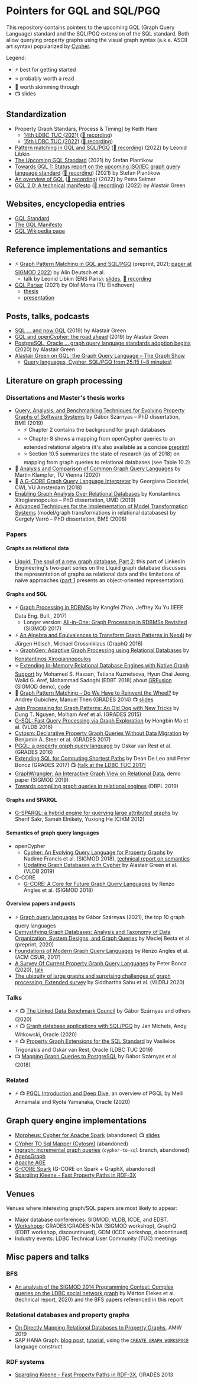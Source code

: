 # Pointers for GQL and SQL/PGQ

This repository contains pointers to the upcoming GQL (Graph Query Language) standard and the SQL/PGQ extension of the SQL standard.
Both allow querying property graphs using the visual graph syntax (a.k.a. ASCII art syntax) popularized by [Cypher](https://en.wikipedia.org/wiki/Cypher_(query_language)).

Legend:

* :zap: best for getting started
* :star: probably worth a read
* :dizzy: worth skimming through
* :tv: slides

## Standardization

* Property Graph Standars, Process & Timing] by Keith Hare
  * [14th LDBC TUC (2021)](https://ldbcouncil.org/event/fourteenth-tuc-meeting/attachments/keith-hare-database-language-standards-structure-and-process-sql-pgq.pdf) ([:movie_camera: recording](https://www.youtube.com/watch?v=ZgFCuzods4g))
  * [15th LDBC TUC (2022)](https://ldbcouncil.org/event/fifteenth-tuc-meeting/attachments/keith-hare-property-graph-standards-process-and-timing.pdf) ([:movie_camera: recording](https://www.youtube.com/watch?v=xFVD3LWnKlc))
* [Pattern matching in GQL and SQL/PGQ](https://ldbcouncil.org/event/fifteenth-tuc-meeting/attachments/leonid-libkin-pattern-matching-in-gql-and-sql-pgq.pdf) ([:movie_camera: recording](https://www.youtube.com/watch?v=OvGsa0qLANE)) (2022) by Leonid Libkin
* [The Upcoming GQL Standard](https://zenodo.org/record/4903293) (2021) by Stefan Plantikow
* [Towards GQL 1: Status report on the upcoming ISO/IEC graph query language standard](https://ldbcouncil.org/event/fourteenth-tuc-meeting/attachments/stefan-plantikow-gql.pdf) ([:movie_camera: recording](https://www.youtube.com/watch?v=z0pN5NwKsgc)) (2021) by Stefan Plantikow
* [An overview of GQL](https://ldbcouncil.org/event/fifteenth-tuc-meeting/attachments/petra-selmer-towards-gql-v1-a-property-graph-query-language-standard.pdf) ([:movie_camera: recording](https://www.youtube.com/watch?v=tncf2FgyIyo)) (2022) by Petra Selmer
* [GQL 2.0: A technical manifesto](https://ldbcouncil.org/event/fifteenth-tuc-meeting/attachments/alastair-green-gql-2.0-a-technical-manifesto.pdf) ([:movie_camera: recording](https://www.youtube.com/watch?v=upIvpYy8C2g)) (2022) by Alastair Green 

## Websites, encyclopedia entries

* [GQL Standard](https://www.gqlstandards.org/)
* [The GQL Manifesto](https://gql.today/)
* [GQL Wikipedia page](https://en.wikipedia.org/wiki/GQL_Graph_Query_Language)

## Reference implementations and semantics

* :zap: [Graph Pattern Matching in GQL and SQL/PGQ](https://arxiv.org/pdf/2112.06217.pdf) (preprint, 2021; [paper at SIGMOD 2022](https://dl.acm.org/doi/abs/10.1145/3514221.3526057)) by Alin Deutsch et al.
  * talk by Leonid Libkin (ENS Paris): [slides](https://ldbcouncil.org/event/fifteenth-tuc-meeting/attachments/leonid-libkin-pattern-matching-in-gql-and-sql-pgq.pdf), [:movie_camera: recording](https://youtu.be/OvGsa0qLANE)
* [GQL Parser](https://github.com/OlofMorra/GQL-parser) (2021) by Olof Morra (TU Eindhoven)
  * [thesis](https://github.com/OlofMorra/GQL-parser/blob/main/src/main/resources/report/A%20Semantics%20of%20GQL;%20a%20New%20Query%20Language%20forProperty%20Graphs%20Formalized.pdf)
  * [presentation](https://github.com/OlofMorra/GQL-parser/blob/main/src/main/resources/Presentation/Final_presentation_GQL.pdf)

## Posts, talks, podcasts

* [SQL ... and now GQL](https://www.linkedin.com/pulse/sql-now-gql-alastair-green/) (2019) by Alastair Green
* [GQL and openCypher: the road ahead](https://s3.amazonaws.com/artifacts.opencypher.org/website/ocim5/videos/oCIM5-day1-3+Alastair+Green+-+GQL+and+openCypher+(21min).mp4) (2019) by Alastair Green
* [PostgreSQL, Oracle ... graph query language standards adoption begins](https://www.linkedin.com/pulse/postgresql-oracle-graph-query-language-standards-adoption-green/) (2020) by Alastair Green
* [Alastair Green on GQL: the Graph Query Language – The Graph Show](https://www.youtube.com/watch?v=2sLTQQel4NM)
  * [Query languages, Cypher, SQL/PGQ from 25:15 (~8 minutes)](https://youtu.be/2sLTQQel4NM?t=1515)

## Literature on graph processing

### Dissertations and Master's thesis works

* [Query, Analysis, and Benchmarking Techniques for Evolving Property Graphs of Software Systems](https://szarnyasg.github.io/phd/szarnyasg-phd-dissertation.pdf) by Gábor Szárnyas – PhD dissertation, BME (2019)
  * :zap: Chapter 2 contains the background for graph databases
  * :star: Chapter 8 shows a mapping from openCypher queries to an extended relational algebra (it's also available as a concise [preprint](https://arxiv.org/pdf/1806.07344.pdf))
  * :star: Section 10.5 summarizes the state of research (as of 2018) on mapping from graph queries to relational databases (see Table 10.2) 
* :dizzy: [Analysis and Comparison of Common Graph Query Languages](https://repositum.tuwien.at/bitstream/20.500.12708/16615/2/Analysis%20and%20Comparison%20of%20Common%20Graph%20Query%20Languages.pdf) by Martin Klampfer, TU Vienna (2020)
* :dizzy: [A G-CORE Graph Query Language Interpreter](https://homepages.cwi.nl/~boncz/msc/2018-GeorgianaCiocirdel.pdf) by Georgiana Ciocirdel, CWI, VU Amsterdam (2018)
* [Enabling Graph Analysis Over Relational Databases](https://drum.lib.umd.edu/handle/1903/26047) by Konstantinos Xirogiannopoulos – PhD dissertation, UMD (2019)
* [Advanced Techniques for the Implementation of Model Transformation Systems](https://repozitorium.omikk.bme.hu/handle/10890/754?locale-attribute=en) (model/graph transformations in relational databases) by Gergely Varró – PhD dissertation, BME (2008)

### Papers

#### Graphs as relational data

* [LIquid: The soul of a new graph database, Part 2](https://engineering.linkedin.com/blog/2020/liquid--the-soul-of-a-new-graph-database--part-2): this part of LinkedIn Engineering's two-part series on the LIquid graph database discusses the representation of graphs as relational data and the limitations of naïve approaches ([part 1](https://engineering.linkedin.com/blog/2020/liquid-the-soul-of-a-new-graph-database-part-1) presents an object-oriented representation).

#### Graphs and SQL

* :zap: [Graph Processing in RDBMSs](http://sites.computer.org/debull/A17sept/p6.pdf) by Kangfei Zhao, Jeffrey Xu Yu (IEEE Data Eng. Bull., 2017)
  * Longer version: [All-in-One: Graph Processing in RDBMSs Revisited](https://dl.acm.org/doi/10.1145/3035918.3035943) (SIGMOD 2017)
* :zap: [An Algebra and Equivalences to Transform Graph Patterns in Neo4j](http://ceur-ws.org/Vol-1558/paper24.pdf) by Jürgen Hölsch, Michael Grossniklaus (GraphQ 2016)
* :star: [GraphGen: Adaptive Graph Processing using Relational Databases](https://event.cwi.nl/grades/2017/09-Xirogiannopoulos.pdf) by [Konstantinos Xirogiannopoulos](http://www.cs.umd.edu/~kostasx/)
* :star: [Extending In-Memory Relational Database Engines with Native Graph Support](https://openproceedings.org/2018/conf/edbt/paper-17.pdf) by Mohamed S. Hassan, Tatiana Kuznetsova, Hyun Chai Jeong, Walid G. Aref, Mohammad Sadoghi (EDBT 2018) about [GRFusion](https://dl.acm.org/doi/10.1145/3183713.3193541) (SIGMOD demo), [code](https://github.com/purduedb/GRFusion)
* :dizzy: [Graph Pattern Matching – Do We Have to Reinvent the Wheel?](https://event.cwi.nl/grades2014/08-gubichev.pdf) by Andrey Gubichev, Manuel Then (GRADES 2014) :tv: [slides](https://event.cwi.nl/grades2014/08-gubichev-slides.pdf)
* [Join Processing for Graph Patterns: An Old Dog with New Tricks](https://arxiv.org/pdf/1503.04169.pdf) by Dung T. Nguyen, Molham Aref et al. (GRADES 2015)
* [G-SQL: Fast Query Processing via Graph Exploration](http://www.vldb.org/pvldb/vol9/p900-ma.pdf) by Hongbin Ma et al. (VLDB 2016)
* [Cytosm: Declarative Property Graph Queries Without Data Migration](https://event.cwi.nl/grades/2017/04-Steer.pdf) by Benjamin A. Steer et al. (GRADES 2017)
* [PGQL: a property graph query language](https://event.cwi.nl/grades/2016/07-VanRest.pdf) by Oskar van Rest et al. (GRADES 2016)
* [Extending SQL for Computing Shortest Paths](https://ir.cwi.nl/pub/27563/27563.pdf) by Dean De Leo and Peter Boncz (GRADES 2017) :tv: [[talk at the LDBC TUC 2017]](https://ldbcouncil.org/event/ninth-tuc-meeting/attachments/59277315/75628546.pdf)
* [GraphWrangler: An Interactive Graph View on Relational Data](https://dl.acm.org/doi/abs/10.1145/3299869.3320232), demo paper (SIGMOD 2019)
* [Towards compiling graph queries in relational engines](https://dl.acm.org/doi/pdf/10.1145/3315507.3330200) (DBPL 2019)

#### Graphs and SPARQL

* [G-SPARQL: a hybrid engine for querying large attributed graphs](https://dl.acm.org/doi/10.1145/2396761.2396806) by Sherif Sakr, Sameh Elnikety, Yuxiong He (CIKM 2012)

#### Semantics of graph query languages

* openCypher
  * [Cypher: An Evolving Query Language for Property Graphs](http://homepages.inf.ed.ac.uk/libkin/papers/sigmod18.pdf) by Nadime Francis et al. (SIGMOD 2018), [technical report on semantics](https://arxiv.org/pdf/1802.09984.pdf)
  * [Updating Graph Databases with Cypher](http://www.vldb.org/pvldb/vol12/p2242-green.pdf) by Alastair Green et al. (VLDB 2019)
* G-CORE
  * [G-CORE: A Core for Future Graph Query Languages](https://arxiv.org/pdf/1712.01550.pdf) by Renzo Angles et al. (SIGMOD 2018)

#### Overview papers and posts

* :zap: [Graph query languages](https://szarnyasg.github.io/posts/graph-query-languages/) by Gábor Szárnyas (2021), the top 10 graph query languages
* [Demystifying Graph Databases: Analysis and Taxonomy of Data Organization, System Designs, and Graph Queries](https://arxiv.org/pdf/1910.09017.pdf) by Maciej Besta et al. (preprint, 2020)
* [Foundations of Modern Graph Query Languages](https://arxiv.org/pdf/1610.06264.pdf) by Renzo Angles et al. (ACM CSUR, 2017)
* [A Survey Of Current Property Graph Query Languages](https://homepages.cwi.nl/~boncz/job/gql-survey.pdf) by Peter Boncz (2020), [talk](https://www.youtube.com/watch?v=oJmuRM9xpdU)
* [The ubiquity of large graphs and surprising challenges of graph processing: Extended survey](https://link.springer.com/article/10.1007/s00778-019-00548-x) by Siddhartha Sahu et al. (VLDBJ 2020)

### Talks

* :zap: :tv: [The Linked Data Benchmark Council](https://docs.google.com/presentation/d/1oXKh94R4myUV5RvgeXn7OzhbveAn9Dg1Q4LlOkFrSko/) by Gábor Szárnyas and others (2020)
* :zap: :tv: [Graph database applications with SQL/PGQ](https://download.oracle.com/otndocs/products/spatial/pdf/AnD2020/AD_Develop_Graph_Apps_SQL_PGQ.pdf) by Jan Michels, Andy Witkowski, Oracle (2020)
* :zap: :tv: [Property Graph Extensions for the SQL Standard](https://ldbcouncil.org/event/twelfth-tuc-meeting/attachments/106233859/111706119.pdf) by Vasileios Trigonakis and Oskar van Rest, Oracle (LDBC TUC 2019)
* :tv: [Mapping Graph Queries to PostgreSQL](https://www.slideshare.net/szarnyasg/mapping-graph-queries-to-postgresql) by Gábor Szárnyas et al. (2018)

### Related

* :zap: :tv: [PGQL Introduction and Deep Dive](https://www.oracle.com/a/tech/docs/asktom-pgql-introduction-deep-dive.pdf), an overview of PGQL by Melli Annamalai and Ryota Yamanaka, Oracle (2020)

## Graph query engine implementations

* [Morpheus: Cypher for Apache Spark](https://github.com/opencypher/morpheus) (abandoned) :tv: [slides](https://www.slideshare.net/databricks/neo4j-morpheus-interweaving-documents-tables-and-and-graph-data-in-spark-with-alastair-green-and-mats-rydberg)
* [CYpher TO Sql Mapper (Cytosm)](https://github.com/cytosm/cytosm) (abandoned)
* [ingraph: incremental graph queries](http://github.com/ftsrg/ingraph) (`cypher-to-sql` branch, abandoned)
* [AgensGraph](https://github.com/bitnine-oss/agensgraph)
* [Apache AGE](https://age.apache.org/)
* [G-CORE Spark](https://github.com/ldbc/gcore-spark) (G-CORE on Spark + GraphX, abandoned)
* [Sparqling Kleene - Fast Property Paths in RDF-3X](https://event.cwi.nl/grades2013/14-gubichev.pdf)

## Venues

Venues where interesting graph/SQL papers are most likely to appear:
* Major database conferences: SIGMOD, VLDB, ICDE, and EDBT.
* [Workshops](https://www.google.com/maps/d/viewer?mid=19_fi4fV-3-PZkNWCCcmhU86ct2EZXbgo&ll=3.021282693104767%2C0&z=2): GRADES/GRADES-NDA (SIGMOD workshop), GraphQ (EDBT workshop, discountinued), GDM (ICDE workshop, discontinued)
* Industry events: LDBC Technical User Community (TUC) meetings

## Misc papers and talks

### BFS

* [An analysis of the SIGMOD 2014 Programming Contest: Complex queries on the LDBC social network graph](https://arxiv.org/pdf/2010.12243.pdf) by Márton Elekes et al. (technical report, 2020) and the BFS papers referenced in this report

### Relational databases and property graphs

* [On Directly Mapping Relational Databases to Property Graphs](http://ceur-ws.org/Vol-2369/short06.pdf), AMW 2019
* SAP HANA Graph: [blog post](https://blogs.sap.com/2020/04/27/create-graphs-on-sap-hana-cloud/), [tutorial](https://developers.sap.com/tutorials/hana-graph-overview-setup.html), using the [`CREATE GRAPH WORKSPACE`](https://help.sap.com/viewer/4fe29514fd584807ac9f2a04f6754767/2.0.03/en-US/e6e1c7e2b9064b05b26572808f941ec4.html) language construct

### RDF systems

* [Sparqling Kleene - Fast Property Paths in RDF-3X](https://event.cwi.nl/grades2013/14-gubichev.pdf), GRADES 2013
